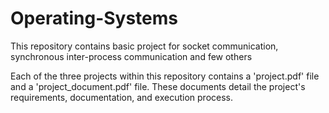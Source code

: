 # Operating-Systems
This repository contains basic project for socket communication, synchronous inter-process communication and few others

Each of the three projects within this repository contains a 'project.pdf' file and a 'project_document.pdf' file. These documents detail the project's requirements, documentation, and execution process.
